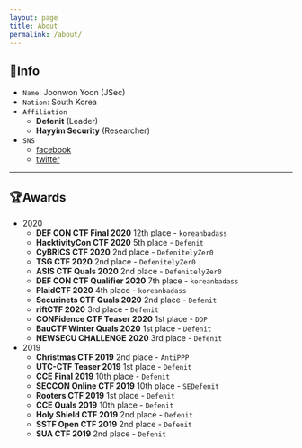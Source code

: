```yaml
---
layout: page
title: About
permalink: /about/
---
```

## 🔎Info
- `Name`: Joonwon Yoon (JSec)
- `Nation`: South Korea
- `Affiliation`
  - **Defenit** (Leader)
  - **Hayyim Security** (Researcher)
- `SNS`
  - [facebook](https://www.facebook.com/yjw.sz/)
  - [twitter](https://twitter.com/jsec_)

---

## 🏆Awards
- 2020
  - **DEF CON CTF Final 2020** 12th place - `koreanbadass`
  - **HacktivityCon CTF 2020** 5th place - `Defenit`
  - **CyBRICS CTF 2020** 2nd place - `DefenitelyZer0`
  - **TSG CTF 2020** 2nd place - `DefenitelyZer0`
  - **ASIS CTF Quals 2020** 2nd place - `DefenitelyZer0`
  - **DEF CON CTF Qualifier 2020** 7th place - `koreanbadass`
  - **PlaidCTF 2020** 4th place - `koreanbadass`
  - **Securinets CTF Quals 2020** 2nd place - `Defenit`
  - **riftCTF 2020** 3rd place - `Defenit`
  - **CONFidence CTF Teaser 2020** 1st place - `DDP`
  - **BauCTF Winter Quals 2020** 1st place - `Defenit`
  - **NEWSECU CHALLENGE 2020** 3rd place - `Defenit`
- 2019
  - **Christmas CTF 2019** 2nd place - `AntiPPP`
  - **UTC-CTF Teaser 2019** 1st place - `Defenit`
  - **CCE Final 2019** 10th place - `Defenit`
  - **SECCON Online CTF 2019** 10th place - `SEDefenit`
  - **Rooters CTF 2019** 1st place - `Defenit`
  - **CCE Quals 2019** 10th place - `Defenit`
  - **Holy Shield CTF 2019** 2nd place - `Defenit`
  - **SSTF Open CTF 2019** 2nd place - `Defenit`
  - **SUA CTF 2019** 2nd place - `Defenit`

